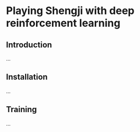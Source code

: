# Playing Shengji with deep reinforcement learning

## Introduction
...

## Installation
...

## Training
...